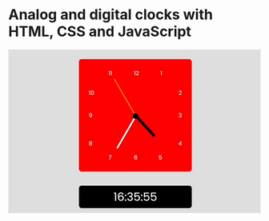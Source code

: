 # Analog and digital clocks with HTML, CSS and JavaScript
![change-background-color](analog_and_digital_clock.gif "Making analog and digital clocks with html, css and js")